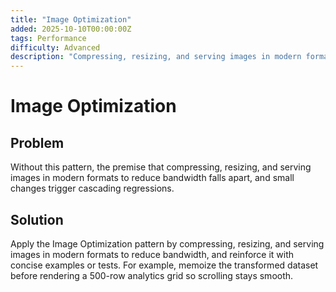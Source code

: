 ```yaml
---
title: "Image Optimization"
added: 2025-10-10T00:00:00Z
tags: Performance
difficulty: Advanced
description: "Compressing, resizing, and serving images in modern formats to reduce bandwidth usage."
---
```

# Image Optimization

## Problem

Without this pattern, the premise that compressing, resizing, and serving images in modern formats to reduce bandwidth falls apart, and small changes trigger cascading regressions.

## Solution

Apply the Image Optimization pattern by compressing, resizing, and serving images in modern formats to reduce bandwidth, and reinforce it with concise examples or tests. For example, memoize the transformed dataset before rendering a 500-row analytics grid so scrolling stays smooth.
